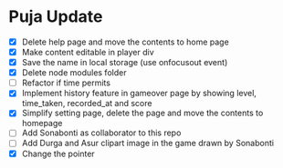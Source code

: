 # Puja Update
- [x] Delete help page and move the contents to home page
- [x] Make content editable in player div
- [x] Save the name in local storage (use onfocusout event)
- [x] Delete node modules folder
- [ ] Refactor if time permits 
- [x] Implement history feature in gameover page by showing level, time_taken, recorded_at and score
- [x] Simplify setting page, delete the page and move the contents to homepage
- [ ] Add Sonabonti as collaborator to this repo
- [ ] Add Durga and Asur clipart image in the game drawn by Sonabonti 
- [x] Change the pointer